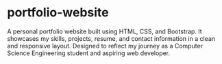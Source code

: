 # portfolio-website
A personal portfolio website built using HTML, CSS, and Bootstrap. It showcases my skills, projects, resume, and contact information in a clean and responsive layout. Designed to reflect my journey as a Computer Science Engineering student and aspiring web developer.
